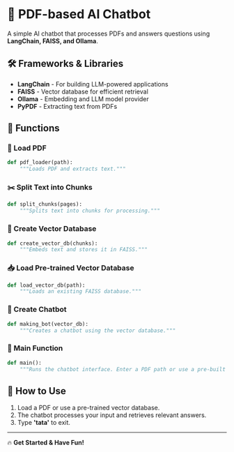 # 🚀 PDF-based AI Chatbot

A simple AI chatbot that processes PDFs and answers questions using **LangChain, FAISS, and Ollama**.

## 🛠️ Frameworks & Libraries
- **LangChain** - For building LLM-powered applications
- **FAISS** - Vector database for efficient retrieval
- **Ollama** - Embedding and LLM model provider
- **PyPDF** - Extracting text from PDFs

## 🔧 Functions
### 📄 Load PDF
```python
def pdf_loader(path):
    """Loads PDF and extracts text."""
```

### ✂️ Split Text into Chunks
```python
def split_chunks(pages):
    """Splits text into chunks for processing."""
```

### 📌 Create Vector Database
```python
def create_vector_db(chunks):
    """Embeds text and stores it in FAISS."""
```

### 📥 Load Pre-trained Vector Database
```python
def load_vector_db(path):
    """Loads an existing FAISS database."""
```

### 🤖 Create Chatbot
```python
def making_bot(vector_db):
    """Creates a chatbot using the vector database."""
```

### 🎯 Main Function
```python
def main():
    """Runs the chatbot interface. Enter a PDF path or use a pre-built vector DB."""
```

## 📌 How to Use
1. Load a PDF or use a pre-trained vector database.
2. The chatbot processes your input and retrieves relevant answers.
3. Type **'tata'** to exit.

---
🔥 **Get Started & Have Fun!**


